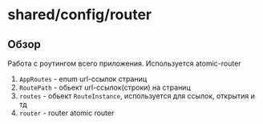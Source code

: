 # shared/config/router

## Обзор
Работа с роутингом всего приложения.
Используется atomic-router
1. `AppRoutes` - enum url-ссылок страниц
2. `RoutePath` - обьект url-ссылок(строки) на страниц
3. `routes` - обьект `RouteInstance`, используется для ссылок, открытия и тд
4. `router` - router atomic router